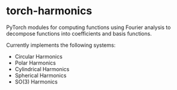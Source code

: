 # torch-harmonics
PyTorch modules for computing functions using Fourier analysis to decompose functions into coefficients and basis functions.

Currently implements the following systems:
- Circular Harmonics
- Polar Harmonics
- Cylindrical Harmonics
- Spherical Harmonics
- SO(3) Harmonics
